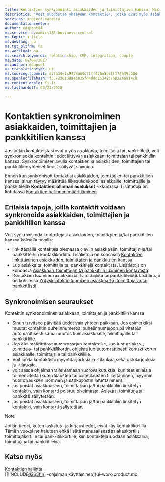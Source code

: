 ```yaml
---
title: Kontaktien synkronointi asiakkaiden ja toimittajien kanssa| Microsoft Docs
description: "Voit muodostaa yhteyden kontaktien, jotka ovat myös asiakkaita, toimittajia tai pankkitilejä, yhteystietoihin tai synkronoida ne, joten tiedot tarvitsee päivittää vain yhdessä paikassa."
services: project-madeira
documentationcenter: 
author: edupont04
ms.service: dynamics365-business-central
ms.topic: article
ms.devlang: na
ms.tgt_pltfrm: na
ms.workload: na
ms.search.keywords: relationship, CRM, integration, couple
ms.date: 06/06/2017
ms.author: edupont
ms.translationtype: HT
ms.sourcegitcommit: d7fb34e1c9428a64c71ff47be8bcff174649c00d
ms.openlocfilehash: f377236158ae1035fd40dd15342d76822aa91ac8
ms.contentlocale: fi-fi
ms.lasthandoff: 03/22/2018

---
```

# <a name="synchronizing-contacts-with-customers-vendors-and-bank-accounts"></a>Kontaktien synkronoiminen asiakkaiden, toimittajien ja pankkitilien kanssa
Jos jotkin kontakteistasi ovat myös asiakkaita, toimittajia tai pankkitilejä, voit synkronisoida kontaktin tiedot liittyvän asiakkaan, toimittajan tai pankkitilin kanssa. Synkronoimisen avulla kontaktien ja asiakkaiden, toimittajien tai pankkitilien yhteiset tiedot säilyvät samoina.  

Ennen kun synkronisoit kontaktisi asiakkaiden, toimittajien tai pankkitilien kanssa, sinun täytyy määrittää liikesuhdekoodi asiakkaille, toimittajille ja pankkitileille **Kontaktienhallinnan asetukset** -ikkunassa. Lisätietoja on kohdassa [Kontaktien hallinnan määrittäminen](marketing-setup-marketing.md).

## <a name="different-ways-to-synchronize-contacts-with-customers-vendors-and-bank-accounts"></a>Erilaisia tapoja, joilla kontaktit voidaan synkronoida asiakkaiden, toimittajien ja pankkitilien kanssa
Voit synkronisoida kontaktejasi asiakkaiden, toimittajien ja/tai pankkitilien kanssa kolmella tavalla:

* linkittämällä kontakteja olemassa oleviin asiakkaisiin, toimittajiin ja/tai pankkitileihin kontaktikortilta. Lisätietoja on kohdassa [Kontaktien linkittäminen asiakkaiden, toimittajien ja pankkitilien kanssa](marketing-how-link-contact.md).
* Luo asiakkaita, toimittajia tai pankkitilejä kontaktista. Lisätietoja on kohdassa [Asiakkaan, toimittajan tai pankkitilin luominen kontaktista](marketing-how-create-contacts-new-customers-vendors-bank-accounts.md).
* Kontaktien luominen asiakkaista, toimittajista tai pankkitileistä. Lisätietoja on kohdassa [Yrityskontaktin luominen asiakkaasta, toimittajasta tai pankkitilistä](marketing-how-create-contact-companies.md).

## <a name="consequences-of-synchronization"></a>Synkronoimisen seuraukset
Kontaktin synkronoiminen asiakkaan, toimittajan ja pankkitilin kanssa

* Sinun tarvitsee päivittää tiedot vain yhteen paikkaan. Jos esimerkiksi muutat kontaktin puhelinnumeroa, puhelinnumeroon päivitetään automaattisesti sama muutos kuin asiakkaalle, toimittajalle tai pankkitilille.
* Jos olet määrittänyt numerosarjan kontakteille, kun luot asiakas-, toimittaja- tai pankkitilikortin, ohjelma luo automaattisesti kontaktikortin asiakkaalle, toimittajalle tai pankkitilille.
* Voit luoda kontaktista myyntitarjouksia ja -tilauksia sekä ostotarjouksia ja -tilauksia.
* voit saada ohjelman tallentamaan vuorovaikutuksia, kun teet erilaisia toimenpiteitä (kuten tilausten tai puitetilausten tulostaminen, myynnin huoltotilauksen luominen ja sähköpostin lähettäminen).
* jos poistat asiakkaaseen, toimittajaan ja/tai pankkitiliin linkitetyn kontaktin, vain kontakti poistuu ohjelmasta. Asiakas, toimittaja tai pankkitili säilytetään.
* jos poistat asiakkaaseen, toimittajaan ja/tai pankkitiliin linkitetyn kontaktin, vain kontakti säilytetään.

> [!NOTE]  
>   Jotkin tiedot, kuten laskutus- ja kirjaustiedot, eivät näy kontaktikortilla. Tämän vuoksi ne halutaan ehkä lisätä manuaalisesti asiakaskortille, toimittajakortille tai pankkitilikortille, kun kontakteja luodaan asiakkaina, toimittajina tai pankkitileinä.

## <a name="see-also"></a>Katso myös
[Kontaktien hallinta](marketing-contacts.md)  
[[!INCLUDE[d365fin](includes/d365fin_md.md)] -ohjelman käyttäminen](ui-work-product.md)

